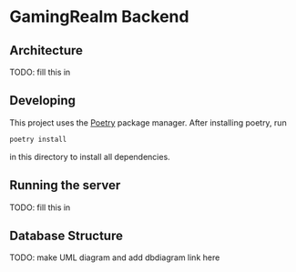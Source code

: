 # GamingRealm Backend

## Architecture
TODO: fill this in

## Developing
This project uses the [Poetry](https://python-poetry.org) package manager.
After installing poetry, run
```bash
poetry install
```
in this directory to install all dependencies.

## Running the server
TODO: fill this in

## Database Structure
TODO: make UML diagram and add dbdiagram link here